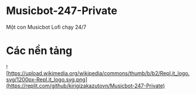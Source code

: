 # Musicbot-247-Private
Một con Musicbot Lofi chạy 24/7

# Các nền tảng
![https://upload.wikimedia.org/wikipedia/commons/thumb/b/b2/Repl.it_logo.svg/1200px-Repl.it_logo.svg.png](https://replit.com/github/kirigizakazutovn/Musicbot-247-Private) 
